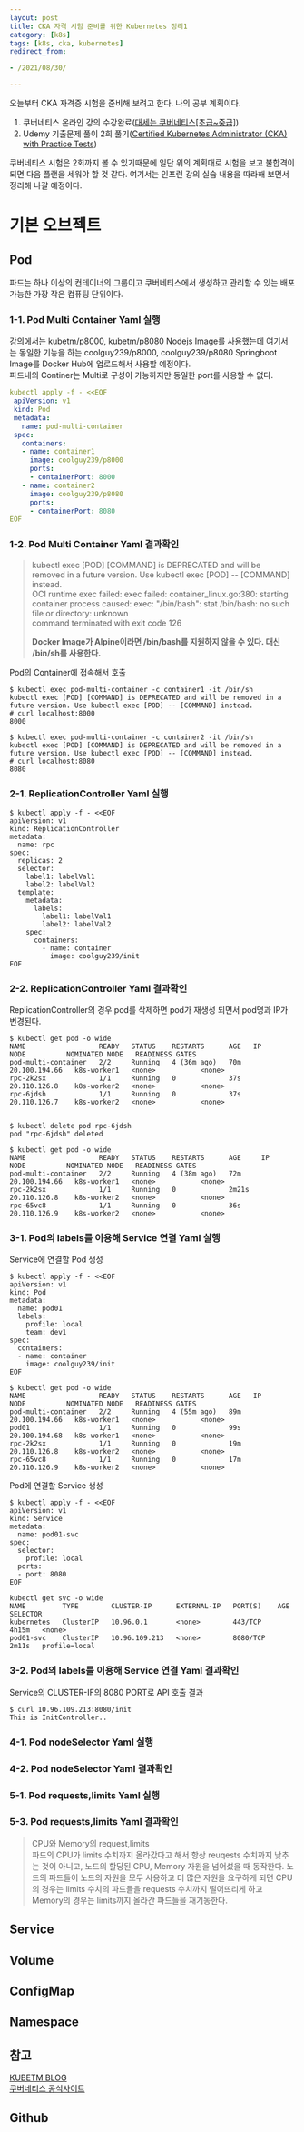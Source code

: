 ```yaml
---
layout: post
title: CKA 자격 시험 준비를 위한 Kubernetes 정리1 
category: [k8s]
tags: [k8s, cka, kubernetes]
redirect_from:

- /2021/08/30/

---
```


오늘부터 CKA 자격증 시험을 준비해 보려고 한다. 나의 공부 계획이다.  
1. 쿠버네티스 온라인 강의 수강완료([대세는 쿠버네티스[초급~중급]](https://www.inflearn.com/course/%EC%BF%A0%EB%B2%84%EB%84%A4%ED%8B%B0%EC%8A%A4-%EA%B8%B0%EC%B4%88))
2. Udemy 기출문제 풀이 2회 풀기([Certified Kubernetes Administrator (CKA) with Practice Tests](https://www.udemy.com/course/certified-kubernetes-administrator-with-practice-tests/))  

쿠버네티스 시험은 2회까지 볼 수 있기때문에 일단 위의 계획대로 시험을 보고 불합격이 되면 다음 플랜을 세워야 할 것 같다. 여기서는 인프런 강의 실습 내용을 따라해 보면서 정리해 나갈 예정이다.  

# 기본 오브젝트  
## Pod  
파드는 하나 이상의 컨테이너의 그룹이고 쿠버네티스에서 생성하고 관리할 수 있는 배포 가능한 가장 작은 컴퓨팅 단위이다.  

### 1-1. Pod Multi Container Yaml 실행
강의에서는 kubetm/p8000, kubetm/p8080 Nodejs Image를 사용했는데 여기서는 동일한 기능을 하는 coolguy239/p8000, coolguy239/p8080 Springboot Image를 Docker Hub에 업로드해서 사용할 예정이다.  
파드내의 Continer는 Multi로 구성이 가능하지만 동일한 port를 사용할 수 없다.  
```yaml
kubectl apply -f - <<EOF
 apiVersion: v1
 kind: Pod
 metadata:
   name: pod-multi-container
 spec:
   containers:
   - name: container1
     image: coolguy239/p8000
     ports:
     - containerPort: 8000
   - name: container2
     image: coolguy239/p8080
     ports:
     - containerPort: 8080
EOF
```  
### 1-2. Pod Multi Container Yaml 결과확인  
> kubectl exec [POD] [COMMAND] is DEPRECATED and will be removed in a future version. Use kubectl exec [POD] -- [COMMAND] instead.  
> OCI runtime exec failed: exec failed: container_linux.go:380: starting container process caused: exec: "/bin/bash": stat /bin/bash: no such file or directory: unknown  
> command terminated with exit code 126    
>   
> **Docker Image가 Alpine이라면 /bin/bash를 지원하지 않을 수 있다. 대신 /bin/sh를 사용한다.**    

Pod의 Container에 접속해서 호출  
```shell
$ kubectl exec pod-multi-container -c container1 -it /bin/sh  
kubectl exec [POD] [COMMAND] is DEPRECATED and will be removed in a future version. Use kubectl exec [POD] -- [COMMAND] instead.
# curl localhost:8000
8000

$ kubectl exec pod-multi-container -c container2 -it /bin/sh  
kubectl exec [POD] [COMMAND] is DEPRECATED and will be removed in a future version. Use kubectl exec [POD] -- [COMMAND] instead.
# curl localhost:8080
8080
```  

### 2-1. ReplicationController Yaml 실행
```shell
$ kubectl apply -f - <<EOF
apiVersion: v1
kind: ReplicationController
metadata:
  name: rpc
spec:
  replicas: 2
  selector:
    label1: labelVal1
    label2: labelVal2
  template:
    metadata:
      labels:
        label1: labelVal1
        label2: labelVal2
    spec:
      containers:
        - name: container
          image: coolguy239/init
EOF
```

### 2-2. ReplicationController Yaml 결과확인  
ReplicationController의 경우 pod를 삭제하면 pod가 재생성 되면서 pod명과 IP가 변경된다.  
```shell
$ kubectl get pod -o wide
NAME                  READY   STATUS    RESTARTS      AGE   IP              NODE          NOMINATED NODE   READINESS GATES
pod-multi-container   2/2     Running   4 (36m ago)   70m   20.100.194.66   k8s-worker1   <none>           <none>
rpc-2k2sx             1/1     Running   0             37s   20.110.126.8    k8s-worker2   <none>           <none>
rpc-6jdsh             1/1     Running   0             37s   20.110.126.7    k8s-worker2   <none>           <none>


$ kubectl delete pod rpc-6jdsh
pod "rpc-6jdsh" deleted

$ kubectl get pod -o wide
NAME                  READY   STATUS    RESTARTS      AGE     IP              NODE          NOMINATED NODE   READINESS GATES
pod-multi-container   2/2     Running   4 (38m ago)   72m     20.100.194.66   k8s-worker1   <none>           <none>
rpc-2k2sx             1/1     Running   0             2m21s   20.110.126.8    k8s-worker2   <none>           <none>
rpc-65vc8             1/1     Running   0             36s     20.110.126.9    k8s-worker2   <none>           <none>
```

### 3-1. Pod의 labels를 이용해 Service 연결 Yaml 실행  
Service에 연결할 Pod 생성  
```shell
$ kubectl apply -f - <<EOF
apiVersion: v1
kind: Pod
metadata:
  name: pod01
  labels:
    profile: local
    team: dev1
spec:
  containers:
  - name: container
    image: coolguy239/init
EOF  

$ kubectl get pod -o wide 
NAME                  READY   STATUS    RESTARTS      AGE   IP              NODE          NOMINATED NODE   READINESS GATES
pod-multi-container   2/2     Running   4 (55m ago)   89m   20.100.194.66   k8s-worker1   <none>           <none>
pod01                 1/1     Running   0             99s   20.100.194.68   k8s-worker1   <none>           <none>
rpc-2k2sx             1/1     Running   0             19m   20.110.126.8    k8s-worker2   <none>           <none>
rpc-65vc8             1/1     Running   0             17m   20.110.126.9    k8s-worker2   <none>           <none>
```  

Pod에 연결할 Service 생성  
```shell
$ kubectl apply -f - <<EOF
apiVersion: v1
kind: Service
metadata:
  name: pod01-svc
spec:
  selector:
    profile: local
  ports:
  - port: 8080
EOF

kubectl get svc -o wide
NAME         TYPE        CLUSTER-IP      EXTERNAL-IP   PORT(S)    AGE     SELECTOR
kubernetes   ClusterIP   10.96.0.1       <none>        443/TCP    4h15m   <none>
pod01-svc    ClusterIP   10.96.109.213   <none>        8080/TCP   2m11s   profile=local
```

### 3-2. Pod의 labels를 이용해 Service 연결 Yaml 결과확인  
Service의 CLUSTER-IF의 8080 PORT로 API 호출 결과
```shell
$ curl 10.96.109.213:8080/init
This is InitController..
```  

### 4-1. Pod nodeSelector Yaml 실행  
### 4-2. Pod nodeSelector Yaml 결과확인

### 5-1. Pod requests,limits Yaml 실행
### 5-3. Pod requests,limits Yaml 결과확인  

> CPU와 Memory의 request,limits    
> 파드의 CPU가 limits 수치까지 올라갔다고 해서 항상 reuqests 수치까지 낮추는 것이 아니고, 노드의 할당된 CPU, Memory 자원을 넘어섰을 때 동작한다. 노드의 파드들이 노드의 자원을 모두 사용하고 더 많은 자원을 요구하게 되면 CPU의 경우는 limits 수치의 파드들을 requests 수치까지 떨어뜨리게 하고 Memory의 경우는 limits까지 올라간 파드들을 재기동한다.   

## Service  
## Volume  
## ConfigMap  
## Namespace  

## 참고
[KUBETM BLOG](https://kubernetes.io/ko/docs/concepts/workloads/pods/)  
[쿠버네티스 공식사이트](https://kubetm.github.io/k8s/)   

## Github    